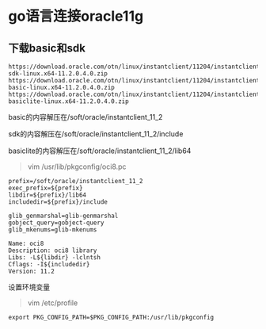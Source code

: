 # go语言连接oracle11g

## 下载basic和sdk

```shell
https://download.oracle.com/otn/linux/instantclient/11204/instantclient-sdk-linux.x64-11.2.0.4.0.zip
https://download.oracle.com/otn/linux/instantclient/11204/instantclient-basic-linux.x64-11.2.0.4.0.zip
https://download.oracle.com/otn/linux/instantclient/11204/instantclient-basiclite-linux.x64-11.2.0.4.0.zip
```



basic的内容解压在/soft/oracle/instantclient_11_2  

sdk的内容解压在/soft/oracle/instantclient_11_2/include

basiclite的内容解压在/soft/oracle/instantclient_11_2/lib64



>  vim /usr/lib/pkgconfig/oci8.pc

```shell
prefix=/soft/oracle/instantclient_11_2
exec_prefix=${prefix}
libdir=${prefix}/lib64
includedir=${prefix}/include

glib_genmarshal=glib-genmarshal
gobject_query=gobject-query
glib_mkenums=glib-mkenums

Name: oci8
Description: oci8 library
Libs: -L${libdir} -lclntsh
Cflags: -I${includedir}
Version: 11.2
```



设置环境变量

> vim /etc/profile

```shell
export PKG_CONFIG_PATH=$PKG_CONFIG_PATH:/usr/lib/pkgconfig
```

